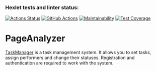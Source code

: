 ### Hexlet tests and linter status:
[![Actions Status](https://github.com/nikisysoev/java-project-5/workflows/hexlet-check/badge.svg)](https://github.com/nikisysoev/java-project-5/actions)
[![GitHub Actions](https://github.com/nikisysoev/java-project-5/actions/workflows/github-actions.yml/badge.svg)](https://github.com/nikisysoev/java-project-5/actions/workflows/github-actions.yml)
[![Maintainability](https://api.codeclimate.com/v1/badges/b39eaf95a3b16c1ab91d/maintainability)](https://codeclimate.com/github/nikisysoev/java-project-5/maintainability)
[![Test Coverage](https://api.codeclimate.com/v1/badges/b39eaf95a3b16c1ab91d/test_coverage)](https://codeclimate.com/github/nikisysoev/java-project-5/test_coverage)

# PageAnalyzer

[TaskManager](https://remote-task-manager.herokuapp.com/) is a task management system. It allows you to set tasks, assign performers and change their statuses. Registration and authentication are required to work with the system.


